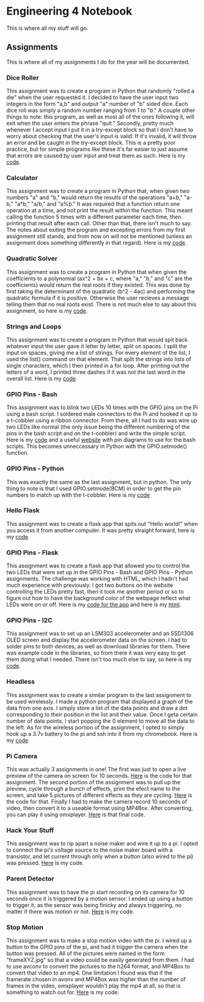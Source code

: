 # Engineering 4 Notebook
This is where all my stuff will go.

## Assignments
This is where all of my assignments I do for the year will be documented.

### Dice Roller
This assignment was to create a program in Python that randomly "rolled a die" when the user requested it. I decided to have the user input two integers in the form "a,b"
and output "a" number of "b" sided dice. Each dice roll was simply a random number ranging from 1 to "b." A couple other things to note: this program, as well as most all of
the ones following it, will exit when the user enters the phrase "quit." Secondly, pretty much whenever I accept input I put it in a try-except block so that I don't have to worry
about checking that the user's input is valid. If it's invalid, it will throw an error and be caught in the try-except block. This is a pretty poor practice, but for simple
programs like these it's far easier to just assume that errors are caused by user input and treat them as such. Here is my [code](https://github.com/aralsto/Engineering_4_Notebook/blob/master/Python/diceRoller.py).

### Calculator
This assignment was to create a program in Python that, when given two numbers "a" and "b," would return the results of the operations "a+b," "a-b," "a*b," "a/b," and "a%b." It was required that
a function return one operation at a time, and not print the result within the function. This meant calling the function 5 times with a different parameter each time, then printing that result after
each call. Other than that, there isn't much to say. The notes about exiting the program and excepting errors from my first assignment still stands, and from now on will not be mentioned (unless an
assignment does something differently in that regard). Here is my [code](https://github.com/aralsto/Engineering_4_Notebook/blob/master/Python/calculator.py).

### Quadratic Solver
This assignment was to create a program in Python that when given the coefficients to a polynomial (ax^2 + bx + c, where "a," "b," and "c" are the coefficients) would return the real roots if they existed. This was
done by first taking the determinant of the quadratic (b^2 - 4ac) and performing the quadratic formula if it is positive. Otherwise the user recieves a message telling them that no real roots exist. There is not much
else to say about this assignment, so here is my [code](https://github.com/aralsto/Engineering_4_Notebook/blob/master/Python/quadraticSolver.py).

### Strings and Loops
This assignment was to create a program in Python that would spit back whatever input the user gave it letter by letter, split on spaces. I split the input on spaces, giving me a list of strings. For every element
of the list, I used the list() command on that element. That split the strings into lists of single characters, which I then printed in a for loop. After printing out the letters of a word, I printed three dashes
if it was not the last word in the overall list. Here is my [code](https://github.com/aralsto/Engineering_4_Notebook/blob/master/Python/stringsAndLoops.py).

### GPIO Pins - Bash
This assignment was to blink two LEDs 10 times with the GPIO pins on the Pi using a bash script. I soldered male connectors to the Pi and hooked it up to a t-cobbler using a ribbon connector. From there, all I had to do
was wire up two LEDs like normal (the only issue being the different numbering of the pins in the bash script and on the t-cobbler) and write the simple script. Here is my [code](https://github.com/aralsto/Engineering_4_Notebook/blob/master/Scripts/gpioLED.sh)
and a useful [website](https://projects.drogon.net/raspberry-pi/wiringpi/pins/) with pin diagrams to use for the bash scripts. This becomes unneccessary in Python with the GPIO.setmode() function.

### GPIO Pins - Python
This was exactly the same as the last assignment, but in python. The only thing to note is that I used GPIO.setmode(BCM) in order to get the pin numbers to match up with the t-cobbler. Here is my [code](https://github.com/aralsto/Engineering_4_Notebook/blob/master/Python/gpioLED_Python.py)

### Hello Flask
This assignment was to create a flask app that spits out "Hello world!" when you access it from another computer. It was pretty straight forward, here is my [code](https://github.com/aralsto/Engineering_4_Notebook/blob/master/Python/Flask/hello_world/app.py).

### GPIO Pins - Flask
This assignment was to create a flask app that allowed you to control the two LEDs that were set up in the GPIO Pins - Bash and GPIO Pins - Python assignments. The challenge was working with HTML, which I hadn't
had much experience with previously. I got two buttons on the website controlling the LEDs pretty fast, then it took me another period or so to figure out how to have the background color of the webpage reflect what LEDs
were on or off. Here is my [code for the app](https://github.com/aralsto/Engineering_4_Notebook/blob/master/Python/Flask/flask_gpio/app.py) and here is my [html](https://github.com/aralsto/Engineering_4_Notebook/blob/master/Python/Flask/flask_gpio/templates/index.html).

### GPIO Pins - I2C
This assignment was to set up an LSM303 accelerometer and an SSD1306 OLED screen and display the accelerometer data on the screen. I had to solder pins to both devices, as well as download libraries for them. There was
example code in the libraries, so from there it was very easy to get them doing what I needed. There isn't too much else to say, so here is my [code](https://github.com/aralsto/Engineering_4_Notebook/blob/master/Python/GPIO_I2C.py).

### Headless
This assignment was to create a similar program to the last assignment to be used wirelessly. I made a python program that displayed a graph of the data from one axis.
I simply store a list of the data points and draw a dot corresponding to their position in the list and their value. Once I geta certain number of data points,
I start popping the 0 element to move all the data to the left. As for the wireless portion of the assignment, I opted to simply hook up a 3.7v battery to the pi and ssh into it from my chromebook.
Here is my [code](https://github.com/aralsto/Engineering_4_Notebook/blob/master/Python/headless.py).

### Pi Camera
This was actually 3 assignments in one! The first was just to open a live preview of the camera on screen for 10 seconds. [Here](https://github.com/aralsto/Engineering_4_Notebook/blob/master/Python/camera_test01.py) is the code for that assignment.
The second portion of the assignment was to pull up the preview, cycle through a bunch of effects, print the efect name to the screen, and take 5 pictures of different effects as they are cycling. [Here](https://github.com/aralsto/Engineering_4_Notebook/blob/master/Python/camera_test_02.py) is the code for that. Finally I had to make the camera record 10 seconds of video, then convert it to a useable format using MP4Box. After converting, you can play it using omxplayer. [Here](https://github.com/aralsto/Engineering_4_Notebook/blob/master/Python/camera_test03.py) is that final code.

### Hack Your Stuff
This assignment was to rip apart a noise maker and wire it up to a pi. I opted to connect the pi's voltage source to the noise maker board with a transistor, and let current through only when a button (also wired to the pi) was pressed.
[Here](https://github.com/aralsto/Engineering_4_Notebook/blob/master/Python/hack_your_stuff.py) is my code.

### Parent Detector
This assignment was to have the pi start recording on its camera for 10 seconds once it is triggered by a motion sensor. I ended up using a button to trigger it, as the sensor was being finicky and always triggering, no
matter if there was motion or not. [Here](https://github.com/aralsto/Engineering_4_Notebook/blob/master/Python/parent_detector.py) is my code.

### Stop Motion
This assignment was to make a stop motion video with the pi. I wired up a button to the GPIO pins of the pi, and had it trigger the camera when the button was pressed. All of the pictures were named in the form "frameXYZ.jpg"
so that a video could be easily generated from them. I had to use avconv to convert the pictures to the h264 format, and MP4Box to convert that video to an mp4. One limitation I found was that if the framerate chosen in avonv and MP4Box was higher than the number of frames in the video, omxplayer wouldn't play the mp4 at all, so that is something to watch out for. [Here](https://github.com/aralsto/Engineering_4_Notebook/blob/master/Python/stop_motion.py) is my code.
